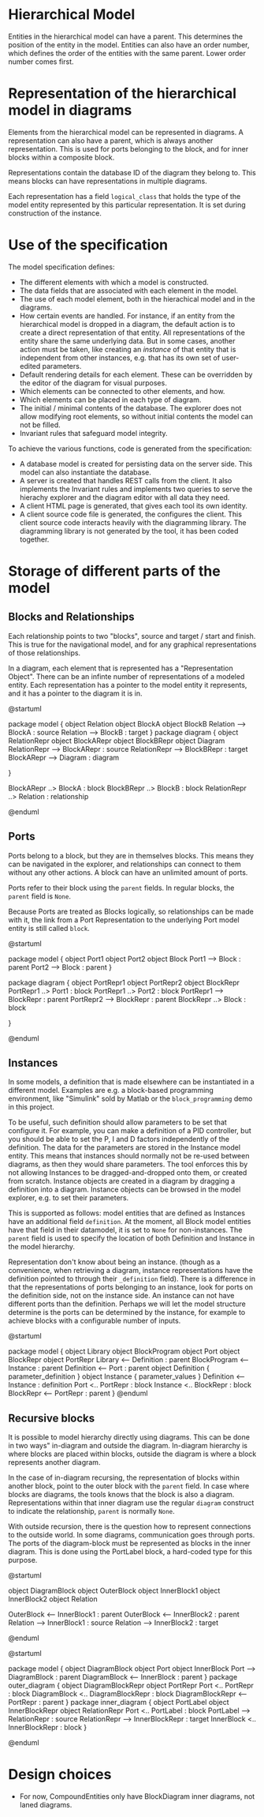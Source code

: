 





# Hierarchical Model

Entities in the hierarchical model can have a parent. This determines the position of the entity in the model.
Entities can also have an order number, which defines the order of the entities with the same parent.
Lower order number comes first.


# Representation of the hierarchical model in diagrams

Elements from the hierarchical model can be represented in diagrams. 
A representation can also have a parent, which is always another representation. This is used for ports belonging to
the block, and for inner blocks within a composite block.

Representations contain the database ID of the diagram they belong to. This means blocks can have representations in
multiple diagrams.

Each representation has a field `logical_class` that holds the type of the model entity represented by this particular
representation. It is set during construction of the instance.



# Use of the specification
The model specification defines:

* The different elements with which a model is constructed.
* The data fields that are associated with each element in the model.
* The use of each model element, both in the hierachical model and in the diagrams.
* How certain events are handled. For instance, if an entity from the hierarchical model is dropped in a diagram,
  the default action is to create a direct representation of that entity. All representations of the entity share
  the same underlying data. But in some cases, another action must
  be taken, like creating an _instance_ of that entity that is independent from other instances, e.g. that has 
  its own set of user-edited parameters.
* Default rendering details for each element. These can be overridden by the editor of the diagram for visual purposes.
* Which elements can be connected to other elements, and how.
* Which elements can be placed in each type of diagram.
* The initial / minimal contents of the database. The explorer does not allow modifying root elements,
  so without initial contents the model can not be filled.
* Invariant rules that safeguard model integrity.

To achieve the various functions, code is generated from the specification:

* A database model is created for persisting data on the server side. This model can also instantiate the database.
* A server is created that handles REST calls from the client. It also implements the Invariant rules and
  implements two queries to serve the hierachy explorer and the diagram editor with all data they need.
* A client HTML page is generated, that gives each tool its own identity.
* A client source code file is generated, the configures the client. This client source code interacts heavily
  with the diagramming library. The diagramming library is not generated by the tool, it has been coded together.

# Storage of different parts of the model

## Blocks and Relationships
Each relationship points to two "blocks", source and target / start and finish. 
This is true for the navigational model, and for any graphical representations of those relationships.

In a diagram, each element that is represented has a "Representation Object".
There can be an infinte number of representations of a modeled entity.
Each representation has a pointer to the model entity it represents, and it has a pointer to the diagram it is in.


@startuml

package model {
  object Relation
  object BlockA
  object BlockB
  Relation --> BlockA : source
  Relation --> BlockB : target
}
package diagram {
  object RelationRepr
  object BlockARepr
  object BlockBRepr
  object Diagram
  RelationRepr --> BlockARepr : source
  RelationRepr --> BlockBRepr : target
  BlockARepr --> Diagram : diagram
  
}

BlockARepr ..> BlockA : block
BlockBRepr ..> BlockB : block
RelationRepr ..> Relation : relationship

@enduml

## Ports

Ports belong to a block, but they are in themselves blocks. This means they can be navigated in the explorer,
and relationships can connect to them without any other actions. A block can have an unlimited amount of ports.

Ports refer to their block using the `parent` fields. In regular blocks, the `parent` field is `None`.

Because Ports are treated as Blocks logically, so relationships can be made with it, the link from a Port Representation
to the underlying Port model entity is still called `block`.

@startuml

package model {
  object Port1
  object Port2
  object Block
  Port1 --> Block : parent
  Port2 --> Block : parent
}

package diagram {
  object PortRepr1
  object PortRepr2
  object BlockRepr
  PortRepr1 ..> Port1 : block
  PortRepr1 ..> Port2 : block
  PortRepr1 --> BlockRepr : parent
  PortRepr2 --> BlockRepr : parent
  BlockRepr ..> Block : block
  
}

@enduml

## Instances

In some models, a definition that is made elsewhere can be instantiated in a different model.
Examples are e.g. a block-based programming environment, like "Simulink" sold by Matlab or the `block_programming`
demo in this project.

To be useful, such definition should allow parameters to be set that configure it. For example, you can make a
definition of a PID controller, but you should be able to set the P, I and D factors independently of the definition.
The data for the parameters are stored in the Instance model entity.
This means that instances should normally not be re-used between diagrams, as then they would share parameters.
The tool enforces this by not allowing Instances to be dragged-and-dropped onto them, or created from scratch.
Instance objects are created in a diagram by dragging a definition into a diagram.
Instance objects can be browsed in the model explorer, e.g. to set their parameters.

This is supported as follows: model entities that are defined as Instances have an additional field `definition`.
At the moment, all Block model entities have that field in their datamodel, it is set to `None` for non-instances.
The `parent` field is used to specify the location of both Definition and Instance in the model hierarchy.

Representation don't know about being an instance. (though as a convenience, when retrieving a diagram, instance
representations have the definition pointed to through their `_definition` field).
There is a difference in that the representations of ports belonging to an instance, look for ports on the
definition side, not on the instance side. An instance can not have different ports than the definition.
Perhaps we will let the model structure determine is the ports can be determined by the instance, for
example to achieve blocks with a configurable number of inputs.

@startuml

package model {
  object Library
  object BlockProgram
  object Port
  object BlockRepr
  object PortRepr
  Library <-- Definition : parent
  BlockProgram <-- Instance : parent
  Definition <-- Port : parent
  object Definition {
    parameter_definition
  }
  object Instance {
    parameter_values
  }
  Definition <-- Instance : definition
  Port <.. PortRepr : block
  Instance <.. BlockRepr : block
  BlockRepr <-- PortRepr : parent
}
@enduml

## Recursive blocks

It is possible to model hierarchy directly using diagrams. This can be done in two ways" in-diagram and outside the
diagram. In-diagram hierarchy is where blocks are placed within blocks, outside the diagram is where a block
represents another diagram.

In the case of in-diagram recursing, the representation of blocks within another block, point to the outer block
with the `parent` field. In case where blocks are diagrams, the tools knows that the block is also a diagram.
Representations within that inner diagram use the regular `diagram` construct to indicate the relationship,
`parent` is normally `None`.

With outside recursion, there is the question how to represent connections to the outside world.
In some diagrams, communication goes through ports. The ports of the diagram-block must be represented as blocks in the
inner diagram. This is done using the PortLabel block, a hard-coded type for this purpose.

@startuml

object DiagramBlock
object OuterBlock
object InnerBlock1
object InnerBlock2
object Relation

OuterBlock <-- InnerBlock1 : parent
OuterBlock <-- InnerBlock2 : parent
Relation --> InnerBlock1 : source
Relation --> InnerBlock2 : target

@enduml

@startuml

package model {
  object DiagramBlock
  object Port
  object InnerBlock
  Port --> DiagramBlock : parent
  DiagramBlock <-- InnerBlock : parent
}
package outer_diagram {
  object DiagramBlockRepr
  object PortRepr
  Port <.. PortRepr : block
  DiagramBlock <.. DiagramBlockRepr : block
  DiagramBlockRepr <-- PortRepr : parent
}
package inner_diagram {
  object PortLabel
  object InnerBlockRepr
  object RelationRepr
  Port <.. PortLabel : block
  PortLabel --> RelationRepr : source
  RelationRepr --> InnerBlockRepr : target
  InnerBlock <.. InnerBlockRepr : block
}

@enduml

# Design choices
* For now, CompoundEntities only have BlockDiagram inner diagrams, not laned diagrams.

